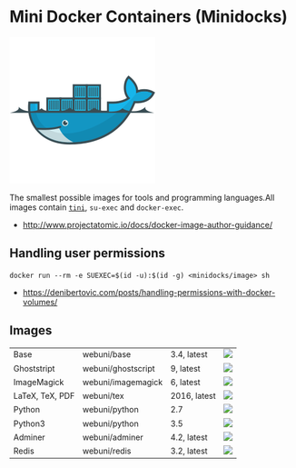 Mini Docker Containers (Minidocks)
==================================

![](minidocks.png)

The smallest possible images for tools and programming languages.All images contain
[`tini`](https://github.com/docker-library/official-images#init), `su-exec` and `docker-exec`.

- http://www.projectatomic.io/docs/docker-image-author-guidance/

Handling user permissions
-------------------------

    docker run --rm -e SUEXEC=$(id -u):$(id -g) <minidocks/image> sh

- https://denibertovic.com/posts/handling-permissions-with-docker-volumes/

Images
------

<table>
<tr>
  <td>Base</td><td>webuni/base</td><td>3.4, latest</td>
  <td><a href="https://imagelayers.io/?images=webuni/base:3.4"><img src="https://badge.imagelayers.io/webuni/base:3.4.svg"></a></td>
<tr>
<tr>
  <td>Ghoststript</td><td>webuni/ghostscript</td><td>9, latest</td>
  <td><a href="https://imagelayers.io/?images=webuni/ghostscript:9"><img src="https://badge.imagelayers.io/webuni/ghostscript:9.svg"></a></td>
<tr>
<tr>
  <td>ImageMagick</td><td>webuni/imagemagick</td><td>6, latest</td>
  <td><a href="https://imagelayers.io/?images=webuni/imagemagick:6"><img src="https://badge.imagelayers.io/webuni/imagemagick:6.svg"></a></td>
<tr>
<tr>
  <td>LaTeX, TeX, PDF</td><td>webuni/tex</td><td>2016, latest</td>
  <td><a href="https://imagelayers.io/?images=webuni/tex:2016"><img src="https://badge.imagelayers.io/webuni/tex:2016.svg"></a></td>
<tr>
<tr>
  <td>Python</td><td>webuni/python</td><td>2.7</td>
  <td><a href="https://imagelayers.io/?images=webuni/python:2.7"><img src="https://badge.imagelayers.io/webuni/python:2.7.svg"></a></td>
<tr>
<tr>
  <td>Python3</td><td>webuni/python</td><td>3.5</td>
  <td><a href="https://imagelayers.io/?images=webuni/python:3.5"><img src="https://badge.imagelayers.io/webuni/python:3.5.svg"></a></td>
<tr>
<tr>
  <td>Adminer</td><td>webuni/adminer</td><td>4.2, latest</td>
  <td><a href="https://imagelayers.io/?images=webuni/adminer:4.2"><img src="https://badge.imagelayers.io/webuni/adminer:4.2.svg"></a></td>
<tr>
<tr>
  <td>Redis</td><td>webuni/redis</td><td>3.2, latest</td>
  <td><a href="https://imagelayers.io/?images=webuni/redis:3.2"><img src="https://badge.imagelayers.io/webuni/redis:3.2.svg"></a></td>
<tr>
</table>

